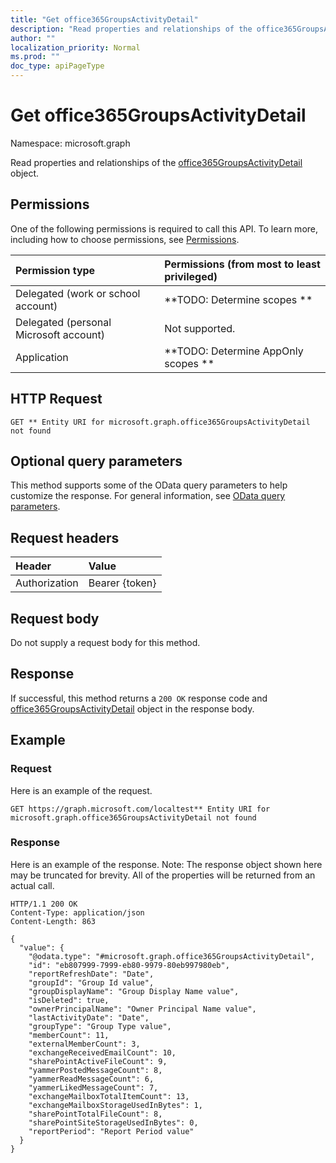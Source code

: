 ```yaml
---
title: "Get office365GroupsActivityDetail"
description: "Read properties and relationships of the office365GroupsActivityDetail object."
author: ""
localization_priority: Normal
ms.prod: ""
doc_type: apiPageType
---
```


# Get office365GroupsActivityDetail

Namespace: microsoft.graph

Read properties and relationships of the [office365GroupsActivityDetail](../resources/office365groupsactivitydetail.md) object.

## Permissions
One of the following permissions is required to call this API. To learn more, including how to choose permissions, see [Permissions](/concepts/permissions-reference.md).

|Permission type|Permissions (from most to least privileged)|
|:---|:---|
|Delegated (work or school account)|**TODO: Determine scopes **|
|Delegated (personal Microsoft account)|Not supported.|
|Application|**TODO: Determine AppOnly scopes **|

## HTTP Request
<!-- {
  "blockType": "ignored"
}
-->
``` http
GET ** Entity URI for microsoft.graph.office365GroupsActivityDetail not found
```

## Optional query parameters
This method supports some of the OData query parameters to help customize the response. For general information, see [OData query parameters](/graph/query-parameters).

## Request headers
|Header|Value|
|:---|:---|
|Authorization|Bearer {token}|

## Request body
Do not supply a request body for this method.

## Response
If successful, this method returns a `200 OK` response code and [office365GroupsActivityDetail](../resources/office365groupsactivitydetail.md) object in the response body.

## Example

### Request
Here is an example of the request.
<!-- {
  "blockType": "request",
  "name": "get_office365groupsactivitydetail"
}
-->
``` http
GET https://graph.microsoft.com/localtest** Entity URI for microsoft.graph.office365GroupsActivityDetail not found
```

### Response
Here is an example of the response. Note: The response object shown here may be truncated for brevity. All of the properties will be returned from an actual call.
<!-- {
  "blockType": "response",
  "truncated": true,
  "@odata.type": "microsoft.graph.office365GroupsActivityDetail"
}
-->
``` http
HTTP/1.1 200 OK
Content-Type: application/json
Content-Length: 863

{
  "value": {
    "@odata.type": "#microsoft.graph.office365GroupsActivityDetail",
    "id": "eb807999-7999-eb80-9979-80eb997980eb",
    "reportRefreshDate": "Date",
    "groupId": "Group Id value",
    "groupDisplayName": "Group Display Name value",
    "isDeleted": true,
    "ownerPrincipalName": "Owner Principal Name value",
    "lastActivityDate": "Date",
    "groupType": "Group Type value",
    "memberCount": 11,
    "externalMemberCount": 3,
    "exchangeReceivedEmailCount": 10,
    "sharePointActiveFileCount": 9,
    "yammerPostedMessageCount": 8,
    "yammerReadMessageCount": 6,
    "yammerLikedMessageCount": 7,
    "exchangeMailboxTotalItemCount": 13,
    "exchangeMailboxStorageUsedInBytes": 1,
    "sharePointTotalFileCount": 8,
    "sharePointSiteStorageUsedInBytes": 0,
    "reportPeriod": "Report Period value"
  }
}
```

